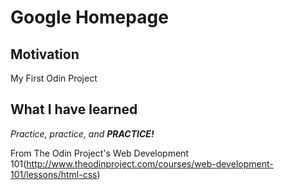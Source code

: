 # Google Homepage

## Motivation

My First Odin Project 

## What I have learned

*Practice, practice, and **PRACTICE!*** 

From The Odin Project's Web Development 101(http://www.theodinproject.com/courses/web-development-101/lessons/html-css)

